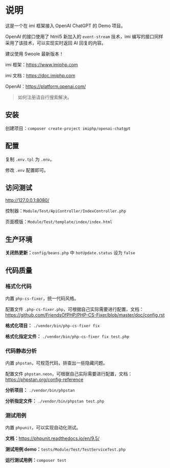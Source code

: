 # 说明

这是一个在 imi 框架接入 OpenAI ChatGPT 的 Demo 项目。

OpenAI 的接口使用了 html5 新加入的 `event-stream` 技术，imi 编写的接口同样采用了该技术，可以实现实时返回 AI 回复的内容。

建议使用 Swoole 最新版本！

imi 框架：<https://www.imiphp.com>

imi 文档：<https://doc.imiphp.com>

OpenAI：<https://platform.openai.com/>

> 如何注册请自行搜索解决。

## 安装

创建项目：`composer create-project imiphp/openai-chatgpt`

## 配置

复制 `.env.tpl` 为 `.env`。

修改 `.env` 配置即可。

## 访问测试

<http://127.0.0.1:8080/>

控制器：`Module/Test/ApiController/IndexController.php`

页面模版：`Module/Test/template/index/index.html`

## 生产环境

**关闭热更新：**`config/beans.php` 中 `hotUpdate.status` 设为 `false`

## 代码质量

### 格式化代码

内置 `php-cs-fixer`，统一代码风格。

配置文件 `.php-cs-fixer.php`，可根据自己实际需要进行配置，文档：<https://github.com/FriendsOfPHP/PHP-CS-Fixer/blob/master/doc/config.rst>

**格式化项目：** `./vendor/bin/php-cs-fixer fix`

**格式化指定文件：** `./vendor/bin/php-cs-fixer fix test.php`

### 代码静态分析

内置 `phpstan`，可规范代码，排查出一些隐藏问题。

配置文件 `phpstan.neon`，可根据自己实际需要进行配置，文档：<https://phpstan.org/config-reference>

**分析项目：** `./vendor/bin/phpstan`

**分析指定文件：** `./vendor/bin/phpstan test.php`

### 测试用例

内置 `phpunit`，可以实现自动化测试。

**文档：**<https://phpunit.readthedocs.io/en/9.5/>

**测试用例 demo：**`tests/Module/Test/TestServiceTest.php`

**运行测试用例：**`composer test`
